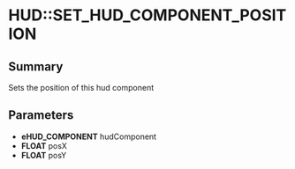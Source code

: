 # HUD::SET_HUD_COMPONENT_POSITION

## Summary
Sets the position of this hud component

## Parameters
* **eHUD_COMPONENT** hudComponent
* **FLOAT** posX
* **FLOAT** posY